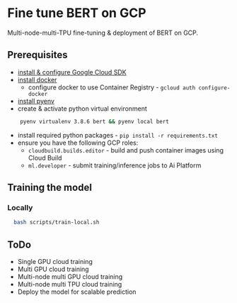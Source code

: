 # Fine tune BERT on GCP

Multi-node-multi-TPU fine-tuning & deployment of BERT on GCP.

## Prerequisites

- [install & configure Google Cloud SDK](https://cloud.google.com/sdk/docs/install)
- [install docker](https://docs.docker.com/get-docker/)
  - configure docker to use Container Registry - `gcloud auth configure-docker`
- [install pyenv](https://realpython.com/intro-to-pyenv/)
- create & activate python virtual environment
```bash
    pyenv virtualenv 3.8.6 bert && pyenv local bert
```
- install required python packages - `pip install -r requirements.txt`
- ensure you have the following GCP roles:
  - `cloudbuild.builds.editor` - build and push container images using Cloud Build
  - `ml.developer` - submit training/inference jobs to Ai Platform

## Training the model

### Locally

```bash
  bash scripts/train-local.sh
```



## ToDo

- Single GPU cloud training
- Multi GPU cloud training
- Multi-node multi GPU cloud training
- Multi-node multi TPU cloud training
- Deploy the model for scalable prediction
